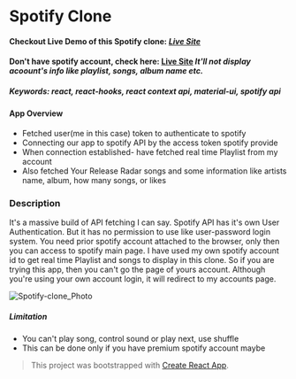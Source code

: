 # Spotify Clone

#### Checkout Live Demo of this Spotify clone: [*Live Site*](https://angry-wing-9e2972.netlify.app/) </br>
#### Don't have spotify account, check here: [Live Site](https://angry-wing-9e2972.netlify.app/) *It'll not display acoount's info like playlist, songs, album name etc.*


##### Keywords: *react, react-hooks, react context api, material-ui, spotify api*

#### App Overview 
- Fetched user(me in this case) token to authenticate to spotify
- Connecting our app to spotify API by the access token spotify provide
- When connection established- have fetched real time Playlist from my account
- Also fetched Your Release Radar songs and some information like artists name, album, how many songs, or likes

### Description

It's a massive build of API fetching I can say. Spotify API has it's own User Authentication. But it has no permission to use like user-password login system. You need prior spotify account attached to the browser, only then you can access to spotify main page. I have used my own spotify account id to get real time Playlist and songs to display in this clone. So if you are trying this app, then you can't go the page of yours account. Although you're using your own account login, it will redirect to my accounts page.

<img src="spotify-clone.png" alt="Spotify-clone_Photo"/>  


##### Limitation
- You can't play song, control sound or play next, use shuffle
- This can be done only if you have premium spotify account maybe

> This project was bootstrapped with [Create React App](https://github.com/facebook/create-react-app).
